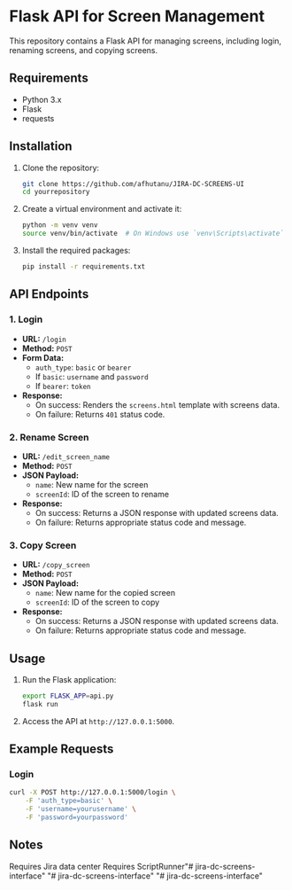 # Flask API for Screen Management

This repository contains a Flask API for managing screens, including login, renaming screens, and copying screens.

## Requirements

- Python 3.x
- Flask
- requests

## Installation

1. Clone the repository:
    ```sh
    git clone https://github.com/afhutanu/JIRA-DC-SCREENS-UI
    cd yourrepository
    ```

2. Create a virtual environment and activate it:
    ```sh
    python -m venv venv
    source venv/bin/activate  # On Windows use `venv\Scripts\activate`
    ```

3. Install the required packages:
    ```sh
    pip install -r requirements.txt
    ```

## API Endpoints

### 1. Login

- **URL:** `/login`
- **Method:** `POST`
- **Form Data:**
    - `auth_type`: `basic` or `bearer`
    - If `basic`: `username` and `password`
    - If `bearer`: `token`
- **Response:**
    - On success: Renders the `screens.html` template with screens data.
    - On failure: Returns `401` status code.

### 2. Rename Screen

- **URL:** `/edit_screen_name`
- **Method:** `POST`
- **JSON Payload:**
    - `name`: New name for the screen
    - `screenId`: ID of the screen to rename
- **Response:**
    - On success: Returns a JSON response with updated screens data.
    - On failure: Returns appropriate status code and message.

### 3. Copy Screen

- **URL:** `/copy_screen`
- **Method:** `POST`
- **JSON Payload:**
    - `name`: New name for the copied screen
    - `screenId`: ID of the screen to copy
- **Response:**
    - On success: Returns a JSON response with updated screens data.
    - On failure: Returns appropriate status code and message.

## Usage

1. Run the Flask application:
    ```sh
    export FLASK_APP=api.py
    flask run
    ```

2. Access the API at `http://127.0.0.1:5000`.

## Example Requests

### Login

```sh
curl -X POST http://127.0.0.1:5000/login \
    -F 'auth_type=basic' \
    -F 'username=yourusername' \
    -F 'password=yourpassword'
```

## Notes
Requires Jira data center
Requires ScriptRunner"# jira-dc-screens-interface" 
"# jira-dc-screens-interface" 
"# jira-dc-screens-interface" 
